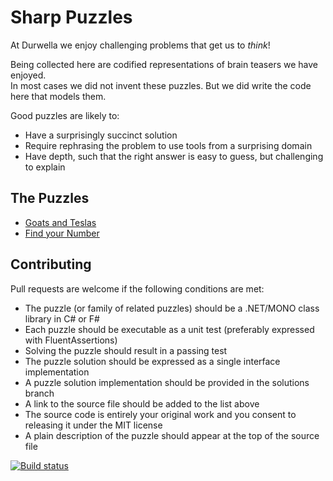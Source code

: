 # Sharp Puzzles

At Durwella we enjoy challenging problems that get us to *think*!

Being collected here are codified representations of brain teasers we have enjoyed.  
In most cases we did not invent these puzzles.  But we did write the code here that models them.

Good puzzles are likely to:

- Have a surprisingly succinct solution
- Require rephrasing the problem to use tools from a surprising domain
- Have depth, such that the right answer is easy to guess, but challenging to explain

## The Puzzles

- [Goats and Teslas](MakeADeal/Doors.cs)
- [Find your Number](FindYourNumber/NumberFinding.cs)

## Contributing

Pull requests are welcome if the following conditions are met:

- The puzzle (or family of related puzzles) should be a .NET/MONO class library in C# or F#
- Each puzzle should be executable as a unit test (preferably expressed with FluentAssertions)
- Solving the puzzle should result in a passing test
- The puzzle solution should be expressed as a single interface implementation
- A puzzle solution implementation should be provided in the solutions branch
- A link to the source file should be added to the list above
- The source code is entirely your original work and you consent to releasing it under the MIT license
- A plain description of the puzzle should appear at the top of the source file

[![Build status](https://ci.appveyor.com/api/projects/status/79svf13bm6slyhbu?svg=true)](https://ci.appveyor.com/project/jfoshee/puzzles)

